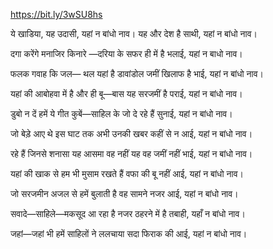 https://bit.ly/3wSU8hs


ये खाडिया, यह उदासी, यहां न बांधो नाव।
यह और देश है साथी, यहां न बांधो नाव।

दगा करेंगे मनाजिर किनारे —दरिया के
सफर ही में है भलाई, यहां न बाधो नाव।

फलक गवाह कि जल— थल यहां है डावांडोल
जमीं खिलाफ है भाई, यहां न बांधो नाव।

यहां की आबोहवा में है और ही बू—बास
यह सरजमीं है पराई, यहां न बांधो नाव।

डुबो न दें हमें ये गीत कुबें—साहिल के
जो दे रहे हैं सुनाई, यहां न बांधो नाव।

जो बेड़े आए थे इस घाट तक अभी उनकी
खबर कहीं से न आई, यहां न बांधो नाव।

रहे हैं जिनसे शनासा यह आसमा वह नहीं
यह वह जमीं नहीं भाई, यहां न बांधो नाव।

यहां की खाक से हम भी मुसाम रखते हैं
वफा की बू नहीं आई, यहां न बांधो नाव।

जो सरजमीन अजल से हमें बुलाती है
वह सामने नजर आई, यहां न बांधो नाव।

सवादे—साहिले—मकसूद आ रहा है नजर
ठहरने में है तबाही, यहाँ न बांधो नाव।

जहां—जहां भी हमें साहिलों ने ललचाया
सदा फिराक की आई, यहां न बांधो नाव।